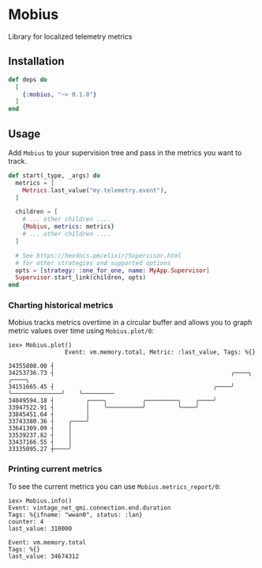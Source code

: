 # Mobius

Library for localized telemetry metrics

## Installation

```elixir
def deps do
  [
    {:mobius, "~> 0.1.0"}
  ]
end
```

## Usage

Add `Mobius` to your supervision tree and pass in the metrics you want to track.

```elixir
def start(_type, _args) do
  metrics = [
    Metrics.last_value("my.telemetry.event"),
  ]

  children = [
    # ... other children ....
    {Mobius, metrics: metrics}
    # ... other children ....
  ]

  # See https://hexdocs.pm/elixir/Supervisor.html
  # for other strategies and supported options
  opts = [strategy: :one_for_one, name: MyApp.Supervisor]
  Supervisor.start_link(children, opts)
end
```

### Charting historical metrics

Mobius tracks metrics overtime in a circular buffer and allows you to graph
metric values over time using `Mobius.plot/0`:

```
iex> Mobius.plot()
                Event: vm.memory.total, Metric: :last_value, Tags: %{}

34355808.00 ┤
34253736.73 ┤                                                  ╭────╮              ╭────╮
34151665.45 ┤                                             ╭────╯    ╰──────────────╯    ╰─────────
34049594.18 ┤         ╭────╮          ╭─────────╮    ╭────╯
33947522.91 ┤         │    ╰──────────╯         ╰────╯
33845451.64 ┤         │
33743380.36 ┤    ╭────╯
33641309.09 ┤    │
33539237.82 ┤    │
33437166.55 ┤    │
33335095.27 ┼────╯
```

### Printing current metrics

To see the current metrics you can use `Mobius.metrics_report/0`:

```
iex> Mobius.info()
Event: vintage_net_qmi.connection.end.duration
Tags: %{ifname: "wwan0", status: :lan}
counter: 4
last_value: 310000

Event: vm.memory.total
Tags: %{}
last_value: 34674312
```

